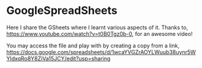 # GoogleSpreadSheets
Here I share the GSheets where I learnt various aspects of it. Thanks to, https://www.youtube.com/watch?v=t0B0Tgz0b-0, for an awesome video!

You may access the file and play with by creating a copy from a link,
https://docs.google.com/spreadsheets/d/1wcaYVGZrAOYLWuub38uynr5WYIdxqRo8Y8ZiVa15JCY/edit?usp=sharing


